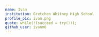 ```yaml
---
name: Ivan
institution: Gretchen Whitney High School
profile_pic: ivan.png
quote: while(!(succeed = try()));
github_user: ivanm0
---
```

